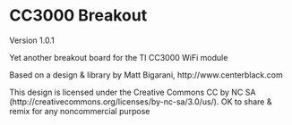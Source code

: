 CC3000 Breakout
=============

<p>Version 1.0.1</p>

<p>Yet another breakout board for the TI CC3000 WiFi module</p>

<p>Based on a design & library by Matt Bigarani, http://www.centerblack.com</p>

<p>This design is licensed under the Creative Commons CC by NC SA (http://creativecommons.org/licenses/by-nc-sa/3.0/us/). OK to share & remix for any noncommercial purpose</p>
